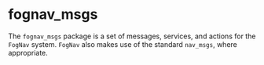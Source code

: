 # fognav_msgs

The `fognav_msgs` package is a set of messages, services, and actions for the `FogNav` system. `FogNav` also makes use of the standard `nav_msgs`, where appropriate.
